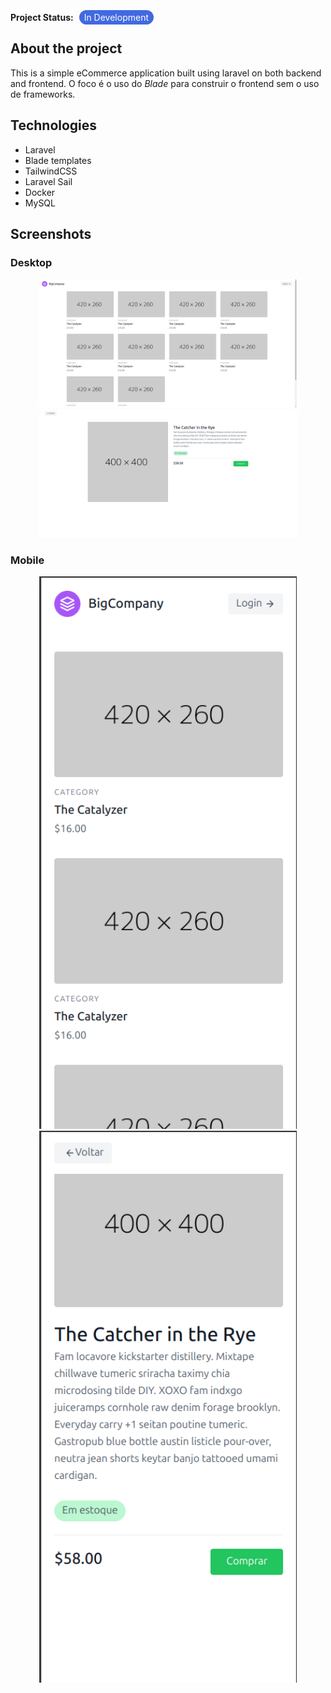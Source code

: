 **Project Status:** 
<span style="margin: 0 5px; background-color: royalblue; border-radius: 50px; padding: 3px 8px; color: white">In Development<span>

## About the project 
This is a simple eCommerce application built using laravel on both backend and frontend.
O foco é o uso do _Blade_ para construir o frontend sem o uso de frameworks.

## Technologies
- Laravel
- Blade templates
- TailwindCSS
- Laravel Sail 
- Docker
- MySQL

## Screenshots

### Desktop
<div align="center">
  <a href="https://github.com/JosManoel">
    <img src="image.png" width="412px"/> 
  </a>
  <a href="https://github.com/JosManoel">
    <img src="image-1.png" width="412px"/>
  </a>
</div>

### Mobile
<div align="center">
  <a href="https://github.com/JosManoel">
    <img src="image-2.png" width="412px"/> 
  </a>
  <a href="https://github.com/JosManoel">
    <img src="image-3.png" width="412px"/>
  </a>
</div>
